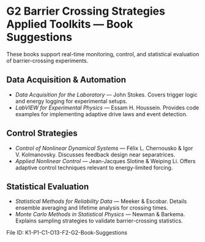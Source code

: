 # G2 Barrier Crossing Strategies Applied Toolkits — Book Suggestions

These books support real-time monitoring, control, and statistical evaluation of barrier-crossing experiments.

## Data Acquisition & Automation
- *Data Acquisition for the Laboratory* — John Stokes. Covers trigger logic and energy logging for experimental setups.
- *LabVIEW for Experimental Physics* — Essam H. Houssein. Provides code examples for implementing adaptive drive laws and event detection.

## Control Strategies
- *Control of Nonlinear Dynamical Systems* — Félix L. Chernousko & Igor V. Kolmanovsky. Discusses feedback design near separatrices.
- *Applied Nonlinear Control* — Jean-Jacques Slotine & Weiping Li. Offers adaptive control techniques relevant to energy-limited forcing.

## Statistical Evaluation
- *Statistical Methods for Reliability Data* — Meeker & Escobar. Details ensemble averaging and lifetime analysis for crossing times.
- *Monte Carlo Methods in Statistical Physics* — Newman & Barkema. Explains sampling strategies to validate barrier-crossing statistics.

File ID: K1-P1-C1-O13-F2-G2-Book-Suggestions
